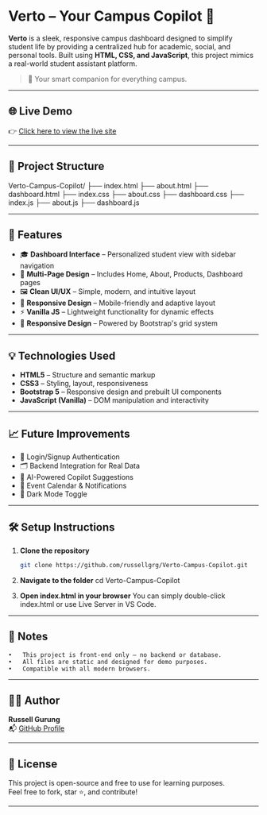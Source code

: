 # Verto – Your Campus Copilot 🚀

**Verto** is a sleek, responsive campus dashboard designed to simplify student life by providing a centralized hub for academic, social, and personal tools. Built using **HTML, CSS, and JavaScript**, this project mimics a real-world student assistant platform.

> 🧠 Your smart companion for everything campus.

---

## 🌐 Live Demo

👉 [Click here to view the live site](https://russellgrg.github.io/Verto-Campus-Copilot/)

---

## 📁 Project Structure

Verto-Campus-Copilot/
├── index.html
├── about.html
├── dashboard.html
├── index.css
├── about.css
├── dashboard.css
├── index.js
├── about.js
├── dashboard.js

---

## 🔧 Features

- 🎓 **Dashboard Interface** – Personalized student view with sidebar navigation
- 📌 **Multi-Page Design** – Includes Home, About, Products, Dashboard pages
- 🖼️ **Clean UI/UX** – Simple, modern, and intuitive layout
- 📱 **Responsive Design** – Mobile-friendly and adaptive layout
- ⚡ **Vanilla JS** – Lightweight functionality for dynamic effects
- 📱 **Responsive Design** – Powered by Bootstrap's grid system

---

## 💡 Technologies Used

- **HTML5** – Structure and semantic markup
- **CSS3** – Styling, layout, responsiveness
- **Bootstrap 5** – Responsive design and prebuilt UI components
- **JavaScript (Vanilla)** – DOM manipulation and interactivity

---

## 📈 Future Improvements

- 🔐 Login/Signup Authentication
- 🗂️ Backend Integration for Real Data
- 🧠 AI-Powered Copilot Suggestions
- 📅 Event Calendar & Notifications
- 🌙 Dark Mode Toggle

---

## 🛠️ Setup Instructions

1. **Clone the repository**
   ```bash
   git clone https://github.com/russellgrg/Verto-Campus-Copilot.git

2.	**Navigate to the folder**
    cd Verto-Campus-Copilot

3.	**Open index.html in your browser**
    You can simply double-click index.html or use Live Server in VS Code.


---

## 📌 Notes
	•	This project is front-end only – no backend or database.
	•	All files are static and designed for demo purposes.
	•	Compatible with all modern browsers.

---

## 🧑‍💻 Author

**Russell Gurung**  
📬 [GitHub Profile](https://github.com/russellgrg)

---

## 📜 License

This project is open-source and free to use for learning purposes.  
Feel free to fork, star ⭐, and contribute!

---